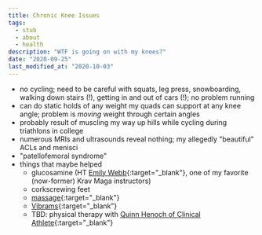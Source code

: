```yaml
---
title: Chronic Knee Issues
tags:
  - stub
  - about
  - health
description: "WTF is going on with my knees?"
date: "2020-09-25"
last_modified_at: "2020-10-03"
---
```


* no cycling; need to be careful with squats, leg press, snowboarding, walking down stairs (!), getting in and out of cars (!); no problem running
* can do static holds of any weight my quads can support at any knee angle; problem is _moving_ weight through certain angles
* probably result of muscling my way up hills while cycling during triathlons in college
* numerous MRIs and ultrasounds reveal nothing; my allegedly "beautiful" ACLs and menisci
* "patellofemoral syndrome"
* things that maybe helped
  * glucosamine (HT [Emily Webb](https://www.freedombodytraining.com/){:target="&lowbar;blank"}, one of my favorite (now-former) Krav Maga instructors)
  * corkscrewing feet
  * [massage](https://voxsynaesthetica.wordpress.com/massage-therapist/){:target="&lowbar;blank"}
  * [Vibrams](https://us.vibram.com/shop/fivefingers/men/){:target="&lowbar;blank"}
  * TBD: physical therapy with [Quinn Henoch of Clinical Athlete](https://www.clinicalathlete.com/users/quinn-henoch-4584360f-e4fa-4ff7-8960-d95215b1ddff/profile){:target="&lowbar;blank"}
